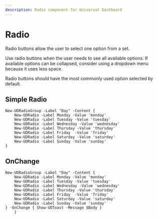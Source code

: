 ```yaml
---
description: Radio component for Universal Dashboard
---
```


# Radio

Radio buttons allow the user to select one option from a set.

Use radio buttons when the user needs to see all available options. If available options can be collapsed, consider using a dropdown menu because it uses less space.

Radio buttons should have the most commonly used option selected by default.

## Simple Radio

```text
New-UDRadioGroup -Label "Day" -Content {
    New-UDRadio -Label Monday -Value 'monday'
    New-UDRadio -Label Tuesday -Value 'tuesday'
    New-UDRadio -Label Wednesday -Value 'wednesday'
    New-UDRadio -Label Thursday -Value 'thursday'
    New-UDRadio -Label Friday  -Value 'friday'
    New-UDRadio -Label Saturday -Value 'saturday'
    New-UDRadio -Label Sunday -Value 'sunday'
}
```

## OnChange

```text
New-UDRadioGroup -Label "Day" -Content {
    New-UDRadio -Label Monday -Value 'monday'
    New-UDRadio -Label Tuesday -Value 'tuesday'
    New-UDRadio -Label Wednesday -Value 'wednesday'
    New-UDRadio -Label Thursday -Value 'thursday'
    New-UDRadio -Label Friday  -Value 'friday'
    New-UDRadio -Label Saturday -Value 'saturday'
    New-UDRadio -Label Sunday -Value 'sunday'
} -OnChange { Show-UDToast -Message $Body }
    }
```

